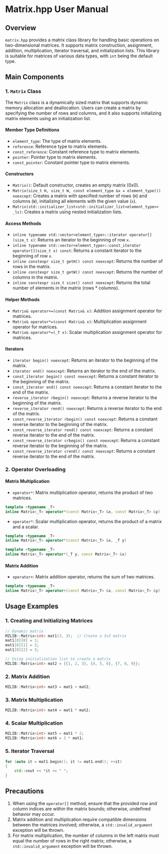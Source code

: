 # Matrix.hpp User Manual

## Overview

`matrix.hpp` provides a matrix class library for handling basic operations on two-dimensional matrices. It supports matrix construction, assignment, addition, multiplication, iterator traversal, and initialization lists. This library is suitable for matrices of various data types, with `int` being the default type.

## Main Components

### 1. `Matrix` Class
The `Matrix` class is a dynamically sized matrix that supports dynamic memory allocation and deallocation. Users can create a matrix by specifying the number of rows and columns, and it also supports initializing matrix elements using an initialization list.

#### Member Type Definitions

- `element_type`: The type of matrix elements.
- `reference`: Reference type to matrix elements.
- `const_reference`: Constant reference type to matrix elements.
- `pointer`: Pointer type to matrix elements.
- `const_pointer`: Constant pointer type to matrix elements.

#### Constructors

- `Matrix()`: Default constructor, creates an empty matrix (0x0).
- `Matrix(size_t H, size_t W, const element_type &x = element_type()) noexcept`: Creates a matrix with specified number of rows (`H`) and columns (`W`), initializing all elements with the given value (`x`).
- `Matrix(std::initializer_list<std::initializer_list<element_type>> _ls)`: Creates a matrix using nested initialization lists.

#### Access Methods

- `inline typename std::vector<element_type>::iterator operator[](size_t x)`: Returns an iterator to the beginning of row `x`.
- `inline typename std::vector<element_type>::const_iterator operator[](size_t x) const`: Returns a constant iterator to the beginning of row `x`.
- `inline constexpr size_t getH() const noexcept`: Returns the number of rows in the matrix.
- `inline constexpr size_t getW() const noexcept`: Returns the number of columns in the matrix.
- `inline constexpr size_t size() const noexcept`: Returns the total number of elements in the matrix (rows * columns).

#### Helper Methods

- `Matrix& operator+=(const Matrix& x)`: Addition assignment operator for matrices.
- `Matrix& operator*=(const Matrix& x)`: Multiplication assignment operator for matrices.
- `Matrix& operator*=(_T x)`: Scalar multiplication assignment operator for matrices.

#### Iterators

- `iterator begin() noexcept`: Returns an iterator to the beginning of the matrix.
- `iterator end() noexcept`: Returns an iterator to the end of the matrix.
- `const_iterator begin() const noexcept`: Returns a constant iterator to the beginning of the matrix.
- `const_iterator end() const noexcept`: Returns a constant iterator to the end of the matrix.
- `reverse_iterator rbegin() noexcept`: Returns a reverse iterator to the beginning of the matrix.
- `reverse_iterator rend() noexcept`: Returns a reverse iterator to the end of the matrix.
- `const_reverse_iterator rbegin() const noexcept`: Returns a constant reverse iterator to the beginning of the matrix.
- `const_reverse_iterator rend() const noexcept`: Returns a constant reverse iterator to the end of the matrix.
- `const_reverse_iterator crbegin() const noexcept`: Returns a constant reverse iterator to the beginning of the matrix.
- `const_reverse_iterator crend() const noexcept`: Returns a constant reverse iterator to the end of the matrix.

### 2. Operator Overloading

#### Matrix Multiplication

- `operator*`: Matrix multiplication operator, returns the product of two matrices.

```cpp
template <typename _T>
inline Matrix<_T> operator*(const Matrix<_T> &x, const Matrix<_T> &y)
```

- `operator*`: Scalar multiplication operator, returns the product of a matrix and a scalar.

```cpp
template <typename _T>
inline Matrix<_T> operator*(const Matrix<_T> &x, _T y)

template <typename _T>
inline Matrix<_T> operator*(_T y, const Matrix<_T> &x)
```

#### Matrix Addition

- `operator+`: Matrix addition operator, returns the sum of two matrices.

```cpp
template <typename _T>
inline Matrix<_T> operator+(const Matrix<_T> &x, const Matrix<_T> &y)
```

## Usage Examples

### 1. Creating and Initializing Matrices

```cpp
// Dynamic matrix
MZLIB::Matrix<int> mat1(3, 3);  // Create a 3x3 matrix
mat1[0][0] = 1;
mat1[0][1] = 2;
mat1[0][2] = 3;

// Using initialization list to create a matrix
MZLIB::Matrix<int> mat2 = {{1, 2, 3}, {4, 5, 6}, {7, 8, 9}};
```

### 2. Matrix Addition

```cpp
MZLIB::Matrix<int> mat3 = mat1 + mat2;
```

### 3. Matrix Multiplication

```cpp
MZLIB::Matrix<int> mat4 = mat1 * mat2;
```

### 4. Scalar Multiplication

```cpp
MZLIB::Matrix<int> mat5 = mat1 * 2;
MZLIB::Matrix<int> mat6 = 2 * mat1;
```

### 5. Iterator Traversal

```cpp
for (auto it = mat1.begin(); it != mat1.end(); ++it)
{
    std::cout << *it << " ";
}
```

## Precautions

1. When using the `operator[]` method, ensure that the provided row and column indices are within the matrix bounds; otherwise, undefined behavior may occur.
2. Matrix addition and multiplication require compatible dimensions between the matrices involved; otherwise, a `std::invalid_argument` exception will be thrown.
3. For matrix multiplication, the number of columns in the left matrix must equal the number of rows in the right matrix; otherwise, a `std::invalid_argument` exception will be thrown.